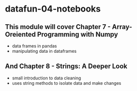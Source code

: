 # datafun-04-notebooks

## This module will cover Chapter 7 - Array-Oreiented Programming with Numpy
- data frames in pandas
- manipulating data in dataframes
## And Chapter 8 - Strings: A Deeper Look 
- small introduction to data cleaning
- uses string methods to isolate data and make changes
